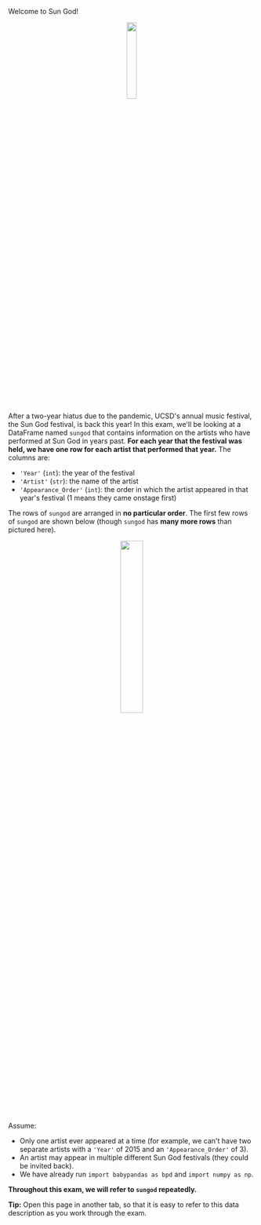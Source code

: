 Welcome to Sun God!

<center><img src='../assets/images/sp22-midterm/cartoon.png' width=20%></center>

After a two-year hiatus due to the pandemic, UCSD's annual music festival, the Sun God festival, is back this year! In this exam, we'll be looking at a DataFrame named `sungod` that contains information on the artists who have performed at Sun God in years past. **For each year that the festival was held, we have one row for each artist that performed that year.** The columns are:

- `'Year'` (`int`): the year of the festival
- `'Artist'` (`str`): the name of the artist
- `'Appearance_Order'` (`int`): the order in which the artist appeared in that year's festival (1 means they came onstage first)

The rows of `sungod` are arranged in **no particular order**. The first few rows of `sungod` are shown below (though `sungod` has **many more rows** than pictured here).

<center><img src='../assets/images/sp22-midterm/sungod.png' width=30%></center>

Assume:

- Only one artist ever appeared at a time (for example, we can't have two separate artists with a `'Year'` of 2015 and an `'Appearance_Order'` of 3). 
- An artist may appear in multiple different Sun God festivals (they could be invited back).
- We have already run `import babypandas as bpd` and `import numpy as np`.

**Throughout this exam, we will refer to `sungod` repeatedly.**

**Tip:** Open this page in another tab, so that it is easy to refer to this data description as you work through the exam.